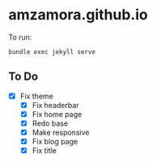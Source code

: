 # amzamora.github.io

To run:
```
bundle exec jekyll serve
```

## To Do
- [x] Fix theme
   - [x] Fix headerbar
   - [x] Fix home page
   - [x] Redo base
   - [x] Make responsive
   - [x] Fix blog page
   - [x] Fix title
